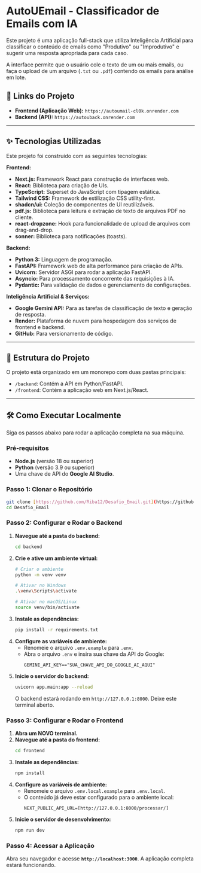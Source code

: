 # AutoUEmail - Classificador de Emails com IA

Este projeto é uma aplicação full-stack que utiliza Inteligência Artificial para classificar o conteúdo de emails como "Produtivo" ou "Improdutivo" e sugerir uma resposta apropriada para cada caso.

A interface permite que o usuário cole o texto de um ou mais emails, ou faça o upload de um arquivo (`.txt` ou `.pdf`) contendo os emails para análise em lote.

## 🚀 Links do Projeto

* **Frontend (Aplicação Web):** `https://autoumail-cl0k.onrender.com`
* **Backend (API):** `https://autouback.onrender.com`

---

## ✨ Tecnologias Utilizadas

Este projeto foi construído com as seguintes tecnologias:

**Frontend:**
* **Next.js:** Framework React para construção de interfaces web.
* **React:** Biblioteca para criação de UIs.
* **TypeScript:** Superset do JavaScript com tipagem estática.
* **Tailwind CSS:** Framework de estilização CSS utility-first.
* **shadcn/ui:** Coleção de componentes de UI reutilizáveis.
* **pdf.js:** Biblioteca para leitura e extração de texto de arquivos PDF no cliente.
* **react-dropzone:** Hook para funcionalidade de upload de arquivos com drag-and-drop.
* **sonner:** Biblioteca para notificações (toasts).

**Backend:**
* **Python 3:** Linguagem de programação.
* **FastAPI:** Framework web de alta performance para criação de APIs.
* **Uvicorn:** Servidor ASGI para rodar a aplicação FastAPI.
* **Asyncio:** Para processamento concorrente das requisições à IA.
* **Pydantic:** Para validação de dados e gerenciamento de configurações.

**Inteligência Artificial & Serviços:**
* **Google Gemini API:** Para as tarefas de classificação de texto e geração de resposta.
* **Render:** Plataforma de nuvem para hospedagem dos serviços de frontend e backend.
* **GitHub:** Para versionamento de código.

---

## 📂 Estrutura do Projeto

O projeto está organizado em um monorepo com duas pastas principais:

* `/backend`: Contém a API em Python/FastAPI.
* `/frontend`: Contém a aplicação web em Next.js/React.

---

## 🛠️ Como Executar Localmente

Siga os passos abaixo para rodar a aplicação completa na sua máquina.

### Pré-requisitos
* **Node.js** (versão 18 ou superior)
* **Python** (versão 3.9 ou superior)
* Uma chave de API do **Google AI Studio**.

### Passo 1: Clonar o Repositório
```bash
git clone [https://github.com/Riba12/Desafio_Email.git](https://github.com/Riba12/Desafio_Email.git)
cd Desafio_Email
```

### Passo 2: Configurar e Rodar o Backend

1.  **Navegue até a pasta do backend:**
    ```bash
    cd backend
    ```
2.  **Crie e ative um ambiente virtual:**
    ```bash
    # Criar o ambiente
    python -m venv venv
    
    # Ativar no Windows
    .\venv\Scripts\activate
    
    # Ativar no macOS/Linux
    source venv/bin/activate
    ```
3.  **Instale as dependências:**
    ```bash
    pip install -r requirements.txt
    ```
4.  **Configure as variáveis de ambiente:**
    * Renomeie o arquivo `.env.example` para `.env`.
    * Abra o arquivo `.env` e insira sua chave da API do Google:
        ```
        GEMINI_API_KEY=="SUA_CHAVE_API_DO_GOOGLE_AI_AQUI"
        ```
5.  **Inicie o servidor do backend:**
    ```bash
    uvicorn app.main:app --reload
    ```
    O backend estará rodando em `http://127.0.0.1:8000`. Deixe este terminal aberto.

### Passo 3: Configurar e Rodar o Frontend

1.  **Abra um NOVO terminal.**
2.  **Navegue até a pasta do frontend:**
    ```bash
    cd frontend
    ```
3.  **Instale as dependências:**
    ```bash
    npm install
    ```
4.  **Configure as variáveis de ambiente:**
    * Renomeie o arquivo `.env.local.example` para `.env.local`.
    * O conteúdo já deve estar configurado para o ambiente local:
        ```
        NEXT_PUBLIC_API_URL=[http://127.0.0.1:8000/processar/]
        ```
5.  **Inicie o servidor de desenvolvimento:**
    ```bash
    npm run dev
    ```

### Passo 4: Acessar a Aplicação
Abra seu navegador e acesse **`http://localhost:3000`**. A aplicação completa estará funcionando.